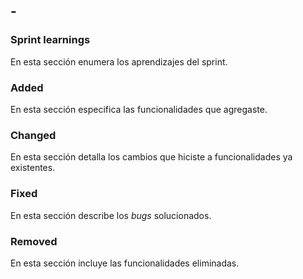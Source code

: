 ## <version> - <date>

### Sprint learnings

En esta sección enumera los aprendizajes del sprint.

### Added

En esta sección especifica las funcionalidades que agregaste.

### Changed

En esta sección detalla los cambios que hiciste a funcionalidades ya existentes.

### Fixed

En esta sección describe los _bugs_ solucionados.

### Removed

En esta sección incluye las funcionalidades eliminadas.